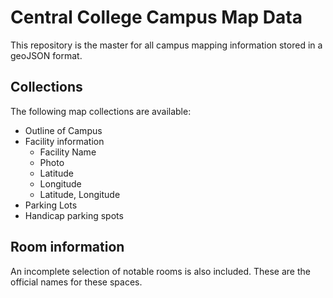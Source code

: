 # Central College Campus Map Data

This repository is the master for all campus mapping information stored in a geoJSON format.

## Collections

The following map collections are available:

- Outline of Campus
- Facility information
  - Facility Name
  - Photo
  - Latitude
  - Longitude
  - Latitude, Longitude
- Parking Lots
- Handicap parking spots

## Room information

An incomplete selection of notable rooms is also included. These are the official names for these spaces.
